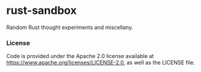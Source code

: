 # rust-sandbox
Random Rust thought experiments and miscellany.

### License
Code is provided under the Apache 2.0 license available at https://www.apache.org/licenses/LICENSE-2.0, as well as the
LICENSE file.
